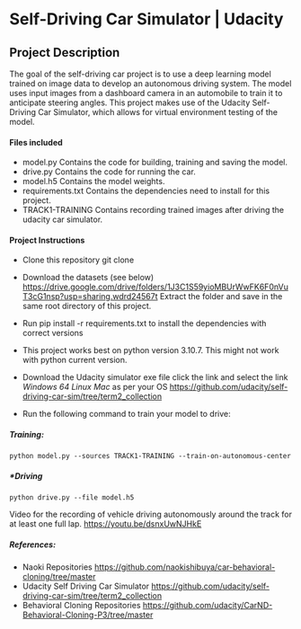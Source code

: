 # ****Self-Driving Car Simulator | Udacity****

## Project Description

The goal of the self-driving car project is to use a deep learning model trained on image 
data to develop an autonomous driving system. The model uses input images from a dashboard 
camera in an automobile to train it to anticipate steering angles. This project makes use of 
the Udacity Self-Driving Car Simulator, which allows for virtual environment testing of the model.

#### Files included
* model.py Contains the code for building, training and saving the model.
* drive.py Contains the code for running the car.
* model.h5 Contains the model weights.
* requirements.txt Contains the dependencies need to install for this project.
* TRACK1-TRAINING Contains recording trained images after driving the udacity car simulator.

#### Project Instructions

* Clone this repository git clone 
* Download the datasets (see below)
https://drive.google.com/drive/folders/1J3C1S59yioMBUrWwFK6F0nVuT3cG1nsp?usp=sharing.wdrd24567t
    Extract the folder and save in the same root directory of this project.
    
* Run pip install -r requirements.txt to install the dependencies with correct versions
* This project works best on python version 3.10.7. This might not work with python current version.
* Download the Udacity simulator exe file click the link and select the link _Windows 64_ _Linux_ _Mac_
    as per your OS https://github.com/udacity/self-driving-car-sim/tree/term2_collection
* Run the following command to train your model to drive:

#####     Training:

    python model.py --sources TRACK1-TRAINING --train-on-autonomous-center

##### *Driving

    python drive.py --file model.h5

Video for the recording of vehicle driving autonomously around the track for at least one full lap.
https://youtu.be/dsnxUwNJHkE

##### References: 
* Naoki Repositories https://github.com/naokishibuya/car-behavioral-cloning/tree/master
* Udacity Self Driving Car Simulator https://github.com/udacity/self-driving-car-sim/tree/term2_collection
* Behavioral Cloning Repositories https://github.com/udacity/CarND-Behavioral-Cloning-P3/tree/master 

